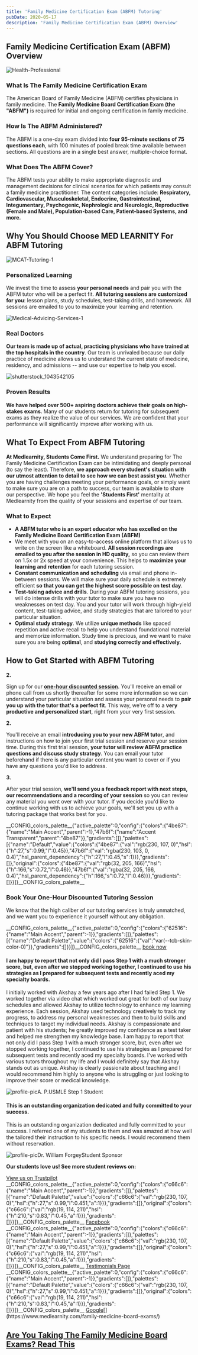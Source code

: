 ```yaml
---
title: 'Family Medicine Certification Exam (ABFM) Tutoring'
pubDate: 2020-05-17
description: 'Family Medicine Certification Exam (ABFM) Overview'
---
```






## Family Medicine Certification Exam (ABFM) Overview

![](//www.medlearnity.com//images/wp/2020/04/Health-Professional.jpg "Health-Professional")

### What Is The Family Medicine Certification Exam

The American Board of Family Medicine (ABFM) certifies physicians in family medicine. The **Family Medicine Board Certification Exam (the "ABFM")** is required for initial and ongoing certification in family medicine. 

### How Is The ABFM Administered?

The ABFM is a one-day exam divided into **four 95-minute sections of 75 questions each**, with 100 minutes of pooled break time available between sections. All questions are in a single best answer, multiple-choice format.

### What Does The ABFM Cover?

The ABFM tests your ability to make appropriate diagnostic and management decisions for clinical scenarios for which patients may consult a family medicine practitioner. The content categories include: **Respiratory, Cardiovascular, Musculoskeletal, Endocrine, Gastrointestinal, Integumentary, Psychogenic, Nephrologic and Neurologic, Reproductive (Female and Male), Population-based Care, Patient-based Systems, and more.**

## Why You Should Choose MED LEARNITY For ABFM Tutoring

![](//www.medlearnity.com//images/wp/2020/04/MCAT-Tutoring-1.jpg "MCAT-Tutoring-1")

### Personalized Learning

We invest the time to assess **your personal needs** and pair you with the ABFM tutor who will be a perfect fit. **All tutoring sessions are customized for you**: lesson plans, study schedules, test-taking drills, and homework. All sessions are emailed to you to maximize your learning and retention. 

![](//www.medlearnity.com//images/wp/2020/04/Medical-Advicing-Services-1-1.jpg "Medical-Advicing-Services-1")

### Real Doctors

**Our team is made up of actual, practicing physicians who have trained at the top hospitals in the country**. Our team is unrivaled because our daily practice of medicine allows us to understand the current state of medicine, residency, and admissions -- and use our expertise to help you excel.

![](//www.medlearnity.com//images/wp/2020/04/shutterstock_1043542105-scaled.jpg "shutterstock_1043542105")

### Proven Results

**We have helped over 500+ aspiring doctors achieve their goals on high-stakes exams**. Many of our students return for tutoring for subsequent exams as they realize the value of our services. We are confident that your performance will significantly improve after working with us.

## What To Expect From ABFM Tutoring

**At Medlearnity, Students Come First.** We understand preparing for The Family Medicine Certification Exam can be intimidating and deeply personal (to say the least). Therefore, **we approach every student's situation with our utmost attention to detail to see how we can best assist you**. Whether you are having challenges meeting your performance goals, or simply want to make sure you are on a path to success, our team is available to share our perspective. We hope you feel the **'Students First'** mentality at Medlearnity from the quality of your sessions and expertise of our team.

### **What to Expect**

- **A ABFM tutor who is an expert educator who has excelled on the Family Medicine Board Certification Exam (ABFM)**
- We meet with you on an easy-to-access online platform that allows us to write on the screen like a whiteboard. **All session recordings are emailed to you after the session in HD quality,** so you can review them on 1.5x or 2x speed at your convenience. This helps to **maximize your learning and retention** for each tutoring session.
- **Constant communication and scheduling** via email and phone in-between sessions. We will make sure your daily schedule is extremely efficient **so that you can get the highest score possible on test day**.
- **Test-taking advice and drills**. During your ABFM tutoring sessions, you will do intense drills with your tutor to make sure you have no weaknesses on test day. You and your tutor will work through high-yield content, test-taking advice, and study strategies that are tailored to your particular situation.
- **Optimal study strategy**. We utilize **unique methods** like spaced repetition and active recall to help you understand foundational material and memorize information. Study time is precious, and we want to make sure you are being **optimal**, and **studying correctly and effectively.**

## How to Get Started with ABFM Tutoring

**2.**

Sign up for our [**one-hour discounted session**](/purchase-discounted-session/). You'll receive an email or phone call from us shortly thereafter for some more information so we can understand your particular situation and assess your personal needs to **pair you up with the tutor that's a perfect fit**. This way, we're off to a **very productive and personalized start**, right from your very first session.

**2.**

You'll receive an email **introducing you to your new ABFM tutor**, and instructions on how to join your first trial session and reserve your session time. During this first trial session, **your tutor will review ABFM practice questions and discuss study strategy**. You can email your tutor beforehand if there is any particular content you want to cover or if you have any questions you'd like to address.

**3.**

After your trial session, **we'll send you a feedback report with next steps, our recommendations and a recording of your session** so you can review any material you went over with your tutor. If you decide you'd like to continue working with us to achieve your goals, we'll set you up with a tutoring package that works best for you.

\_\_CONFIG\_colors\_palette\_\_{"active\_palette":0,"config":{"colors":{"4be87":{"name":"Main Accent","parent":-1},"47b6f":{"name":"Accent Transparent","parent":"4be87"}},"gradients":\[\]},"palettes":\[{"name":"Default","value":{"colors":{"4be87":{"val":"rgb(230, 107, 0)","hsl":{"h":27,"s":0.99,"l":0.45}},"47b6f":{"val":"rgba(230, 103, 0, 0.4)","hsl\_parent\_dependency":{"h":27,"l":0.45,"s":1}}},"gradients":\[\]},"original":{"colors":{"4be87":{"val":"rgb(32, 205, 166)","hsl":{"h":166,"s":0.72,"l":0.46}},"47b6f":{"val":"rgba(32, 205, 166, 0.4)","hsl\_parent\_dependency":{"h":166,"s":0.72,"l":0.46}}},"gradients":\[\]}}\]}\_\_CONFIG\_colors\_palette\_\_

### **Book Your One-Hour Discounted Tutoring Session**

[](/start-here/)We know that the high caliber of our tutoring services is truly unmatched, and we want you to experience it yourself without any obligation.

\_\_CONFIG\_colors\_palette\_\_{"active\_palette":0,"config":{"colors":{"62516":{"name":"Main Accent","parent":-1}},"gradients":\[\]},"palettes":\[{"name":"Default Palette","value":{"colors":{"62516":{"val":"var(--tcb-skin-color-0)"}},"gradients":\[\]}}\]}\_\_CONFIG\_colors\_palette\_\_ [book now](/purchase-discounted-session/)

#### I am happy to report that not only did I pass Step 1 with a much stronger score, but, even after we stopped working together, I continued to use his strategies as I prepared for subsequent tests and recently aced my specialty boards.

I initially worked with Akshay a few years ago after I had failed Step 1. We worked together via video chat which worked out great for both of our busy schedules and allowed Akshay to utilize technology to enhance my learning experience. Each session, Akshay used technology creatively to track my progress, to address my personal weaknesses and then to build skills and techniques to target my individual needs. Akshay is compassionate and patient with his students; he greatly improved my confidence as a test taker and helped me strengthen my knowledge base. I am happy to report that not only did I pass Step 1 with a much stronger score, but, even after we stopped working together, I continued to use his strategies as I prepared for subsequent tests and recently aced my specialty boards. I've worked with various tutors throughout my life and I would definitely say that Akshay stands out as unique. Akshay is clearly passionate about teaching and I would recommend him highly to anyone who is struggling or just looking to improve their score or medical knowledge.

![profile-pic](https://i2xfwztd2ksbegse.public.blob.vercel-storage.com/wp/2023/10/testimonial-placeholder.png)A. P.USMLE Step 1 Student

#### This is an outstanding organization dedicated and fully committed to your success.

This is an outstanding organization dedicated and fully committed to your success. I referred one of my students to them and was amazed at how well the tailored their instruction to his specific needs. I would recommend them without reservation.

![profile-pic](https://i2xfwztd2ksbegse.public.blob.vercel-storage.com/wp/2020/04/13584804_10153790018961089_8753852675565858554_o.jpg)Dr. William ForgeyStudent Sponsor

**Our students love us! See more student reviews on:**

[View us on Trustpilot](https://www.trustpilot.com/review/medlearnity.com) \_\_CONFIG\_colors\_palette\_\_{"active\_palette":0,"config":{"colors":{"c66c6":{"name":"Main Accent","parent":-1}},"gradients":\[\]},"palettes":\[{"name":"Default Palette","value":{"colors":{"c66c6":{"val":"rgb(230, 107, 0)","hsl":{"h":27,"s":0.99,"l":0.451,"a":1}}},"gradients":\[\]},"original":{"colors":{"c66c6":{"val":"rgb(19, 114, 211)","hsl":{"h":210,"s":0.83,"l":0.45,"a":1}}},"gradients":\[\]}}\]}\_\_CONFIG\_colors\_palette\_\_ [Facebook](https://www.facebook.com/medlearnity/reviews) \_\_CONFIG\_colors\_palette\_\_{"active\_palette":0,"config":{"colors":{"c66c6":{"name":"Main Accent","parent":-1}},"gradients":\[\]},"palettes":\[{"name":"Default Palette","value":{"colors":{"c66c6":{"val":"rgb(230, 107, 0)","hsl":{"h":27,"s":0.99,"l":0.451,"a":1}}},"gradients":\[\]},"original":{"colors":{"c66c6":{"val":"rgb(19, 114, 211)","hsl":{"h":210,"s":0.83,"l":0.45,"a":1}}},"gradients":\[\]}}\]}\_\_CONFIG\_colors\_palette\_\_ [Testimonials Page](https://www.medlearnity.com/student-testimonials/) \_\_CONFIG\_colors\_palette\_\_{"active\_palette":0,"config":{"colors":{"c66c6":{"name":"Main Accent","parent":-1}},"gradients":\[\]},"palettes":\[{"name":"Default Palette","value":{"colors":{"c66c6":{"val":"rgb(230, 107, 0)","hsl":{"h":27,"s":0.99,"l":0.451,"a":1}}},"gradients":\[\]},"original":{"colors":{"c66c6":{"val":"rgb(19, 114, 211)","hsl":{"h":210,"s":0.83,"l":0.45,"a":1}}},"gradients":\[\]}}\]}\_\_CONFIG\_colors\_palette\_\_ [Google](https://www.google.com/search?sxsrf=ALeKk02Np3zuLpVvWHuLh8YQxCysUEKy4Q%3A1588046050926&ei=4qinXouTOPGzytMPwPe00Ag&q=medlearnity+google+reviews&oq=medlearnity+google+reviews&gs_lcp=CgZwc3ktYWIQAzIECCMQJ1CEKljpMWCBM2gAcAB4AIABXIgBtAaSAQIxMJgBAKABAaoBB2d3cy13aXo&sclient=psy-ab&ved=0ahUKEwiLjILGnIrpAhXxmXIEHcA7DYoQ4dUDCAw&uact=5#lrd=0x89c25981baf77257:0xf372ef78c42cfd0b,1,,,)[](https://www.medlearnity.com/family-medicine-board-exams/)

## [Are You Taking The Family Medicine Board Exams? Read This](https://www.medlearnity.com/family-medicine-board-exams/ "Are You Taking The Family Medicine Board Exams? Read This")
